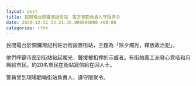 ```yaml
---
layout: post
title: 民間電台銅鑼灣設街站　警方曾勸負責人守限聚令
date: 2020-12-31 23:21:36.000000000 +08:00
categories: rthk
---
```


民間電台於銅鑼灣記利佐治街設置街站，主題為「除夕燭光，釋放政治犯」。

他們呼籲市民到街站點起燭光，聲援被扣押的示威者。有街站義工派發心意咭和月曆給市民，約20名市民在街站寫信給在囚人士。

警員曾到現場勸喻街站負責人，遵守限聚令。
